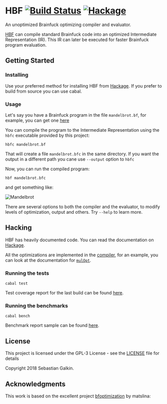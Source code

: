 # HBF [![Build Status](https://travis-ci.org/paraseba/hbf.svg?branch=master)](https://travis-ci.org/paraseba/hbf) [![Hackage](https://img.shields.io/hackage/v/hbf.svg)](https://hackage.haskell.org/package/hbf)



An unoptimized Brainfuck optimizing compiler and evaluator.

[HBF](https://github.com/paraseba/hbf) can compile standard Brainfuck code into an optimized
Intermediate Representation (IR). This IR can later be executed for faster Brainfuck program
evaluation.


## Getting Started

### Installing
Use your preferred method for installing HBF from [Hackage](https://hackage.haskell.org/package/hbf).
If you prefer to build from source you can use cabal.

### Usage

Let's say you have a Brainfuck program in the file `mandelbrot.bf`, for example,
you can get one [here](https://github.com/pablojorge/brainfuck/blob/master/programs/mandelbrot.bf)

You can compile the program to the Intermediate Representation using the `hbfc` executable provided by this project:

```
hbfc mandelbrot.bf
```

That will create a file `mandelbrot.bfc` in the same directory. If you want the output in a different
path you cane use `--output` option to `hbfc`

Now, you can run the compiled program:

```
hbf mandelbrot.bfc
```

and get something like:

![Mandelbrot](https://raw.githubusercontent.com/paraseba/hbf/e86d1ffebcb0795a7c2c6081e2dd27c4154db066/mandelbrot.png)


There are several options  to both the compiler and the evaluator, to modify levels of optimization, output and others. Try
`--help` to learn more.


## Hacking
HBF has heavily documented code. You can read the documentation on [Hackage](https://hackage.haskell.org/package/hbf).

All the optimizations are implemented in the [compiler](https://hackage.haskell.org/package/hbf/docs/HBF-Compiler.html), 
for an example, you can look at the documentation for
[`mulOpt`](https://hackage.haskell.org/package/hbf-0.1.0.1/docs/HBF-Compiler.html#v:mulOpt).


### Running the tests

```
cabal test
```

Test coverage report for the last build can be found [here](https://paraseba.github.io/hbf/coverage/hpc_index.html).

### Running the benchmarks

```
cabal bench
```

Benchmark report sample can be found [here](https://paraseba.gitlab.io/hbf/bench.html).

## License

This project is licensed under the GPL-3 License - see the [LICENSE](LICENSE) file for details

Copyright 2018 Sebastian Galkin.

## Acknowledgments

This work is based on the excellent project [bfoptimization](https://github.com/matslina/bfoptimization) by matslina: 

